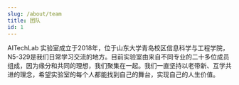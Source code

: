 ```yaml
---
slug: /about/team
title: 团队
id: 1
---
```


AITechLab 实验室成立于2018年，位于山东大学青岛校区信息科学与工程学院，N5-329是我们日常学习交流的地方。目前实验室由来自不同专业的二十多位成员组成，因为缘分和共同的理想，我们聚集在一起。我们一直坚持以老带新、互学共进的理念，希望实验室的每个人都能找到自己的舞台，实现自己的人生价值。
